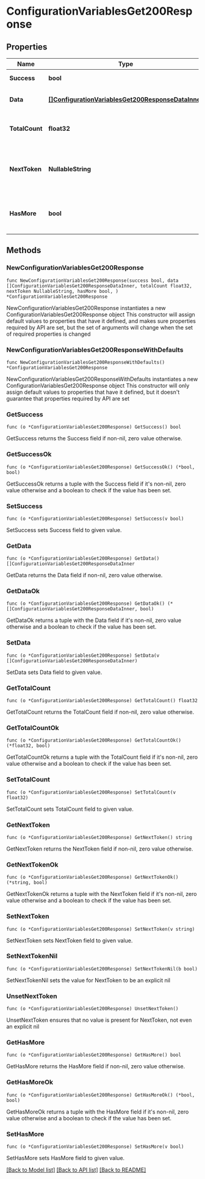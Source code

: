 # ConfigurationVariablesGet200Response

## Properties

Name | Type | Description | Notes
------------ | ------------- | ------------- | -------------
**Success** | **bool** | API request succeeded | 
**Data** | [**[]ConfigurationVariablesGet200ResponseDataInner**](ConfigurationVariablesGet200ResponseDataInner.md) | An array of requested items | 
**TotalCount** | **float32** | Total number of items in the response | 
**NextToken** | **NullableString** | A token to retrieve the next page of items in the collection | 
**HasMore** | **bool** | Whether there are more items in the collection | 

## Methods

### NewConfigurationVariablesGet200Response

`func NewConfigurationVariablesGet200Response(success bool, data []ConfigurationVariablesGet200ResponseDataInner, totalCount float32, nextToken NullableString, hasMore bool, ) *ConfigurationVariablesGet200Response`

NewConfigurationVariablesGet200Response instantiates a new ConfigurationVariablesGet200Response object
This constructor will assign default values to properties that have it defined,
and makes sure properties required by API are set, but the set of arguments
will change when the set of required properties is changed

### NewConfigurationVariablesGet200ResponseWithDefaults

`func NewConfigurationVariablesGet200ResponseWithDefaults() *ConfigurationVariablesGet200Response`

NewConfigurationVariablesGet200ResponseWithDefaults instantiates a new ConfigurationVariablesGet200Response object
This constructor will only assign default values to properties that have it defined,
but it doesn't guarantee that properties required by API are set

### GetSuccess

`func (o *ConfigurationVariablesGet200Response) GetSuccess() bool`

GetSuccess returns the Success field if non-nil, zero value otherwise.

### GetSuccessOk

`func (o *ConfigurationVariablesGet200Response) GetSuccessOk() (*bool, bool)`

GetSuccessOk returns a tuple with the Success field if it's non-nil, zero value otherwise
and a boolean to check if the value has been set.

### SetSuccess

`func (o *ConfigurationVariablesGet200Response) SetSuccess(v bool)`

SetSuccess sets Success field to given value.


### GetData

`func (o *ConfigurationVariablesGet200Response) GetData() []ConfigurationVariablesGet200ResponseDataInner`

GetData returns the Data field if non-nil, zero value otherwise.

### GetDataOk

`func (o *ConfigurationVariablesGet200Response) GetDataOk() (*[]ConfigurationVariablesGet200ResponseDataInner, bool)`

GetDataOk returns a tuple with the Data field if it's non-nil, zero value otherwise
and a boolean to check if the value has been set.

### SetData

`func (o *ConfigurationVariablesGet200Response) SetData(v []ConfigurationVariablesGet200ResponseDataInner)`

SetData sets Data field to given value.


### GetTotalCount

`func (o *ConfigurationVariablesGet200Response) GetTotalCount() float32`

GetTotalCount returns the TotalCount field if non-nil, zero value otherwise.

### GetTotalCountOk

`func (o *ConfigurationVariablesGet200Response) GetTotalCountOk() (*float32, bool)`

GetTotalCountOk returns a tuple with the TotalCount field if it's non-nil, zero value otherwise
and a boolean to check if the value has been set.

### SetTotalCount

`func (o *ConfigurationVariablesGet200Response) SetTotalCount(v float32)`

SetTotalCount sets TotalCount field to given value.


### GetNextToken

`func (o *ConfigurationVariablesGet200Response) GetNextToken() string`

GetNextToken returns the NextToken field if non-nil, zero value otherwise.

### GetNextTokenOk

`func (o *ConfigurationVariablesGet200Response) GetNextTokenOk() (*string, bool)`

GetNextTokenOk returns a tuple with the NextToken field if it's non-nil, zero value otherwise
and a boolean to check if the value has been set.

### SetNextToken

`func (o *ConfigurationVariablesGet200Response) SetNextToken(v string)`

SetNextToken sets NextToken field to given value.


### SetNextTokenNil

`func (o *ConfigurationVariablesGet200Response) SetNextTokenNil(b bool)`

 SetNextTokenNil sets the value for NextToken to be an explicit nil

### UnsetNextToken
`func (o *ConfigurationVariablesGet200Response) UnsetNextToken()`

UnsetNextToken ensures that no value is present for NextToken, not even an explicit nil
### GetHasMore

`func (o *ConfigurationVariablesGet200Response) GetHasMore() bool`

GetHasMore returns the HasMore field if non-nil, zero value otherwise.

### GetHasMoreOk

`func (o *ConfigurationVariablesGet200Response) GetHasMoreOk() (*bool, bool)`

GetHasMoreOk returns a tuple with the HasMore field if it's non-nil, zero value otherwise
and a boolean to check if the value has been set.

### SetHasMore

`func (o *ConfigurationVariablesGet200Response) SetHasMore(v bool)`

SetHasMore sets HasMore field to given value.



[[Back to Model list]](../README.md#documentation-for-models) [[Back to API list]](../README.md#documentation-for-api-endpoints) [[Back to README]](../README.md)


